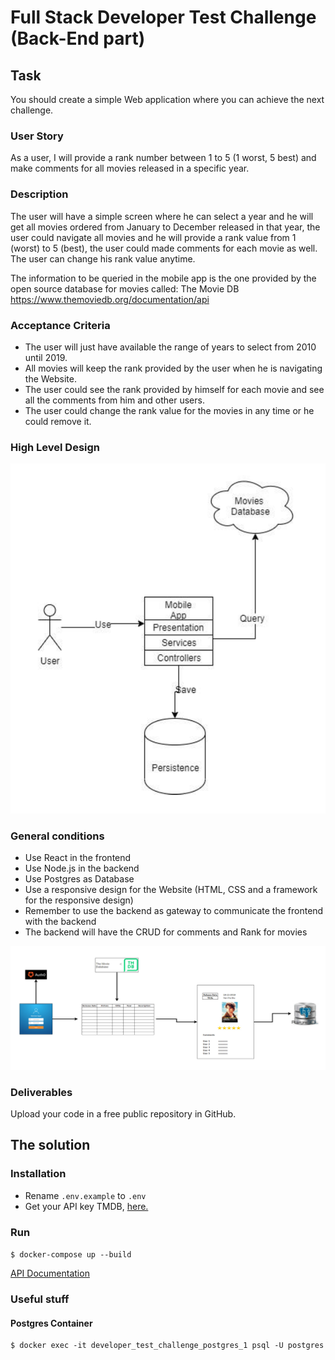 # Full Stack Developer Test Challenge (Back-End part)

## Task
You should create a simple Web application where you can achieve the next challenge.

### User Story
As a user, I will provide a rank number between 1 to 5 (1 worst, 5 best) and make comments for all movies released in a specific year.

### Description
The user will have a simple screen where he can select a year and he will get all movies ordered from January to December released in that year, the user could navigate all movies and he will provide a rank value from 1 (worst) to 5 (best), the user could made comments for each movie as well. The user can change his rank value anytime. 

The information to be queried in the mobile app is the one provided by the open source database for movies called: The Movie DB https://www.themoviedb.org/documentation/api

### Acceptance Criteria
* The user will just have available the range of years to select from 2010 until 2019.
* All movies will keep the rank provided by the user when he is navigating the Website.
* The user could see the rank provided by himself for each movie and see all the comments from him and other users.
* The user could change the rank value for the movies in any time or he could remove it.

### High Level Design

![High level design schema](https://raw.githubusercontent.com/petervavro/Developer-Test-Challenge/master/images/developer-test-challenge_High-Level-Design.png)

### General conditions

* Use React in the frontend
* Use Node.js in the backend
* Use Postgres as Database
* Use a responsive design for the Website (HTML, CSS and a framework for the responsive design)
* Remember to use the backend as gateway to communicate the frontend with the backend
* The backend will have the CRUD for comments and Rank for movies

![Application Schema](https://raw.githubusercontent.com/petervavro/Developer-Test-Challenge/master/images/developer-test-challenge_App-Design.png)

### Deliverables
Upload your code in a free public repository in GitHub.

## The solution

### Installation

* Rename `.env.example` to `.env`
* Get your API key TMDB, [here.](https://www.themoviedb.org/settings/api)

### Run

`$ docker-compose up --build`

[API Documentation](https://documenter.getpostman.com/view/3890313/SzYW418v)

### Useful stuff

#### Postgres Container
```
$ docker exec -it developer_test_challenge_postgres_1 psql -U postgres
```